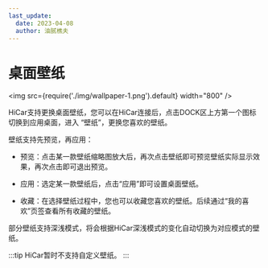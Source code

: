 ```yaml
---
last_update:
  date: 2023-04-08
  author: 油腻樵夫
---
```


# 桌面壁纸

<img
    src={require('./img/wallpaper-1.png').default}
    width="800" 
/>

HiCar支持更换桌面壁纸，您可以在HiCar连接后，点击DOCK区上方第一个图标切换到应用桌面，进入 “壁纸”，更换您喜欢的壁纸。

壁纸支持先预览，再应用：

* 预览：点击某一款壁纸缩略图放大后，再次点击壁纸即可预览壁纸实际显示效果，再次点击即可退出预览。

* 应用：选定某一款壁纸后，点击“应用”即可设置桌面壁纸。

* 收藏：在选择壁纸过程中，您也可以收藏您喜欢的壁纸。后续通过“我的喜欢”页签查看所有收藏的壁纸。

部分壁纸支持深浅模式，将会根据HiCar深浅模式的变化自动切换为对应模式的壁纸。

:::tip
HiCar暂时不支持自定义壁纸。
:::